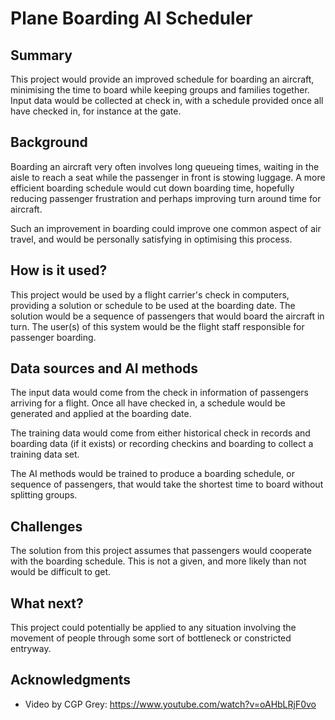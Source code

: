 <!-- This is the markdown template for the final project of the Building AI course, 
created by Reaktor Innovations and University of Helsinki. 
Copy the template, paste it to your GitHub README and edit! -->

# Plane Boarding AI Scheduler

## Summary

This project would provide an improved schedule for boarding an aircraft, minimising the time to board while keeping groups and families together.
Input data would be collected at check in, with a schedule provided once all have checked in, for instance at the gate.


## Background

Boarding an aircraft very often involves long queueing times, waiting in the aisle to reach a seat while the passenger in front is stowing luggage.
A more efficient boarding schedule would cut down boarding time, hopefully reducing passenger frustration and perhaps improving turn around time for aircraft.

Such an improvement in boarding could improve one common aspect of air travel, and would be personally satisfying in optimising this process.

## How is it used?

This project would be used by a flight carrier's check in computers, providing a solution or schedule to be used at the boarding date.
The solution would be a sequence of passengers that would board the aircraft in turn.
The user(s) of this system would be the flight staff responsible for passenger boarding.

## Data sources and AI methods

The input data would come from the check in information of passengers arriving for a flight.
Once all have checked in, a schedule would be generated and applied at the boarding date.

The training data would come from either historical check in records and boarding data (if it exists) or recording checkins and boarding to collect a training data set.

The AI methods would be trained to produce a boarding schedule, or sequence of passengers, that would take the shortest time to board without splitting groups.

## Challenges

The solution from this project assumes that passengers would cooperate with the boarding schedule.
This is not a given, and more likely than not would be difficult to get.

## What next?

This project could potentially be applied to any situation involving the movement of people through some sort of bottleneck or constricted entryway.

## Acknowledgments

* Video by CGP Grey: https://www.youtube.com/watch?v=oAHbLRjF0vo
